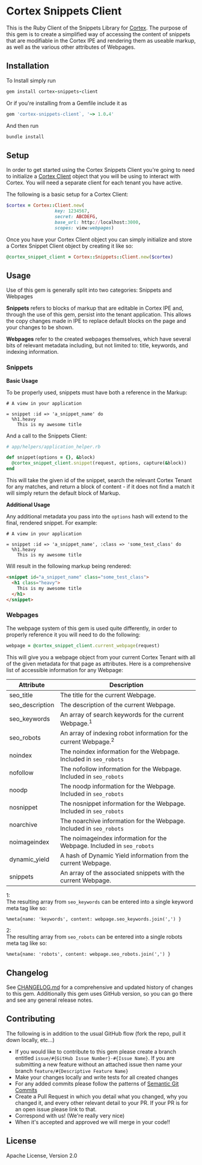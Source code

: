 # Cortex Snippets Client

This is the Ruby Client of the Snippets Library for [Cortex](https://github.com/cortex-cms). The purpose of this gem is to create a simplified way of accessing the content of snippets that are modifiable in the Cortex IPE and rendering them as useable markup, as well as the various other attributes of Webpages.

## Installation


To Install simply run

```ruby
gem install cortex-snippets-client
```

Or if you're installing from a Gemfile include it as

```ruby
gem 'cortex-snippets-client`, '~> 1.0.4'
```

And then run 

```ruby
bundle install
```

## Setup


In order to get started using the Cortex Snippets Client you're going to need to initialize a [Cortex Client](https://github.com/cortex-cms/cortex-client-ruby) object that you will be using to interact with Cortex. You will need a separate client for each tenant you have active.

The following is a basic setup for a Cortex Client:

```ruby
$cortex = Cortex::Client.new(
				  key: 1234567,
                  secret: ABCDEFG,
                  base_url: http://localhost:3000,
                  scopes: view:webpages)
```

Once you have your Cortex Client object you can simply initialize and store a Cortex Snippet Client object by creating it like so:

```ruby
@cortex_snippet_client = Cortex::Snippets::Client.new($cortex)
```

## Usage


Use of this gem is generally split into two categories: Snippets and Webpages

**Snippets** refers to blocks of markup that are editable in Cortex IPE and, through the use of this gem, persist into the tenant application. This allows the copy changes made in IPE to replace default blocks on the page and your changes to be shown.

**Webpages** refer to the created webpages themselves, which have several bits of relevant metadata including, but not limited to: title, keywords, and indexing information. 

### Snippets


**Basic Usage**

To be properly used, snippets must have both a reference in the Markup:

```haml
# A view in your application

= snippet :id => 'a_snippet_name' do
  %h1.heavy
    This is my awesome title
```

And a call to the Snippets Client:

```ruby
# app/helpers/application_helper.rb

def snippet(options = {}, &block)
  @cortex_snippet_client.snippet(request, options, capture(&block))
end
```

This will take the given id of the snippet, search the relevant Cortex Tenant for any matches, and return a block of content - if it does not find a match it will simply return the default block of Markup.

**Additional Usage**

Any additional metadata you pass into the `options` hash will extend to the final, rendered snippet. For example:

```haml
# A view in your application

= snippet :id => 'a_snippet_name', :class => 'some_test_class' do
  %h1.heavy
    This is my awesome title
```

Will result in the following markup being rendered:

```html
<snippet id="a_snippet_name" class="some_test_class">
  <h1 class="heavy">
	This is my awesome title
  </h1>
</snippet>
```

### Webpages

The webpage system of this gem is used quite differently, in order to properly reference it you will need to do the following:

```ruby
webpage = @cortex_snippet_client.current_webpage(request)
```

This will give you a webpage object from your current Cortex Tenant with all of the given metadata for that page as attributes. Here is a comprehensive list of accessible information for any Webpage:

|Attribute|Description|
|---|---|
|seo_title| The title for the current Webpage.|
|seo_description| The description of the current Webpage.|
|seo_keywords| An array of search keywords for the current Webpage.<sup>1</sup>|
|seo_robots| An array of indexing robot information for the current Webpage.<sup>2</sup>|
|noindex| The noindex information for the Webpage. Included in `seo_robots`|
|nofollow| The nofollow information for the Webpage. Included in `seo_robots`|
|noodp| The noodp information for the Webpage. Included in `seo_robots`|
|nosnippet| The nosnippet information for the Webpage. Included in `seo_robots`|
|noarchive| The noarchive information for the Webpage. Included in `seo_robots`|
|noimageindex| The noimageindex information for the Webpage. Included in `seo_robots`|
|dynamic_yield| A hash of Dynamic Yield information from the current Webpage.|
|snippets|An array of the associated snippets with the current Webpage.|


1:<br>
The resulting array from `seo_keywords` can be entered into a single keyword meta tag like so:

```haml
%meta{name: 'keywords', content: webpage.seo_keywords.join(',') }
```

2:<br>
The resulting array from `seo_robots` can be entered into a single robots meta tag like so:

```haml
%meta{name: 'robots', content: webpage.seo_robots.join(',') }
```

## Changelog
See [CHANGELOG.md](CHANGELOG.md) for a comprehensive and updated history of changes to this gem. Additionally this gem uses GitHub version, so you can go there and see any general release notes.

## Contributing
The following is in addition to the usual GitHub flow (fork the repo, pull it down locally, etc...)

* If you would like to contribute to this gem please create a branch entitled `issue/#{GitHub Issue Number}-#{Issue Name}`. If you are submitting a new feature without an attached issue then name your branch `feature/#{Descriptive Feature Name}`
* Make your changes locally and write tests for all created changes
* For any added commits please follow the patterns of [Semantic Git Commits](https://github.com/ElliottAYoung/git-semantic-commits)
* Create a Pull Request in which you detail what you changed, why you changed it, and every other relevant detail to your PR. If your PR is for an open issue please link to that.
* Correspond with us! (We're really very nice)
* When it's accepted and approved we will merge in your code!!

## License
Apache License, Version 2.0
